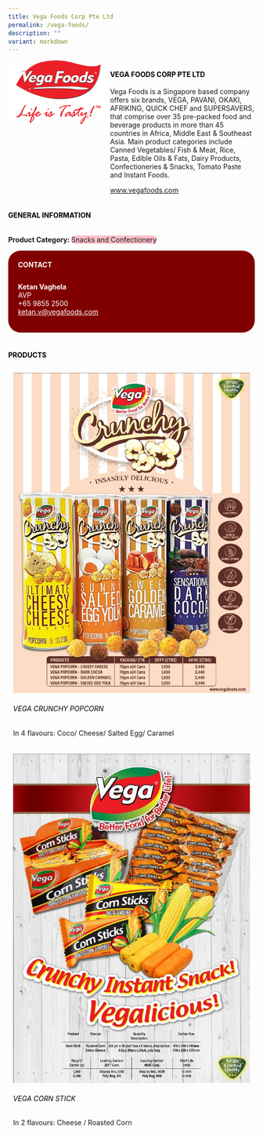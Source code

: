 ```yaml
---
title: Vega Foods Corp Pte Ltd
permalink: /vega-foods/
description: ""
variant: markdown
---
```

<div class="flex-paragraph">
	<div style="display: flex; flex-wrap: wrap;" class="flex-container">
		<div style="flex: 1 1 40%; display: block;" class="card sgds">
			<img src="/images/vega_foods_logo.png">
		</div>
		<div style="flex: 1 1 58%; display: block; margin-left: 3px" class="card-sgds">
			<h4 style="text-transform: uppercase; color: black;"><b>Vega Foods Corp Pte Ltd</b></h4>
			<p>Vega Foods is a Singapore based company offers six brands, VEGA, PAVANI, OKAKI, AFRIKING, QUICK CHEF and SUPERSAVERS, that comprise over 35 pre-packed food and beverage products in more than 45 countries in Africa, Middle East &amp; Southeast Asia. Main product categories include Canned Vegetables/ Fish &amp; Meat, Rice, Pasta, Edible Oils &amp; Fats, Dairy Products, Confectioneries &amp; Snacks, Tomato Paste and Instant Foods.</p>
			<p><a target="_blank" href="https://www.vegafoods.com">www.vegafoods.com</a></p>
		</div>
	</div>
</div>

<h4 style="text-transform: uppercase; color: black;">
	<b>General Information</b>
</h4>
<div style="display: flex; flex-wrap: wrap;" class="flex-container">
	<div style="flex: 1 1 65%; display: block; align-self: stretch" class="card sgds">
		<div class="flex-paragraph">
			<p>
				<b>Product Category: </b>
				<span style="background-color: pink; border-radius: 10px;">Snacks and Confectionery</span>
			</p>
			<!--
			<p>
				<b>Certifications: </b>Halal Certified, ISO 22000 Certified, Healthier Choice Certified
			</p>
			<p>
				<b>Export Markets: </b>South East Asia, Europe
			</p>
			<p style="margin-bottom: 10px;">
				<b>Looking for: </b>Food Distributors, HoReCa, Retailers, Wholesalers, Importers, Food Service Suppliers / Players, B2B Partners
			</p>
			-->
		</div>
	</div>
	<div style="flex: 1 1 35%; padding: 10px; display: block; background-color: maroon; border-radius: 25px; align-self: center;" class="card sgds">
		<h4 style="color: white; margin-top: 10px; margin-left: 10px;">CONTACT</h4>
		<div class="flex-paragraph">
			<p style="padding: 10px; color: white;">
				<b>Ketan Vaghela</b>
				<br>AVP<br>+65 9855 2500<br>
				<a style="color: white;" href="mailto:ketan.v@vegafoods.com">ketan.v@vegafoods.com</a>
			</p>
		</div>
	</div>
</div>
<br>
<h4 style="text-transform: uppercase; color: black;">
	<b>Products</b>
</h4>
<div style="display: flex; flex-wrap: wrap;">
	<div style="flex: 1 1 47%; margin: 10px; display: block;" class="card sgds">
		<div style="display: block;" class="flex-image">
			<img src="/images/vega_foods_product_01.jpg">
		</div>
		<div class="flex-paragraph">
			<h6 style="text-transform: uppercase; color: black;">Vega Crunchy Popcorn</h6>
			<p>In 4 flavours: Coco/ Cheese/ Salted Egg/ Caramel</p>
		</div>
	</div>
	<div style="flex: 1 1 47%; margin: 10px; display: block;" class="card sgds">
		<div style="display: block;" class="flex-image">
			<img src="/images/vega_foods_product_02.jpg">
		</div>
		<div class="flex-paragraph">
			<h6 style="text-transform: uppercase; color: black;">Vega Corn Stick</h6>
			<p>In 2 flavours: Cheese / Roasted Corn</p>
		</div>
	</div>
</div>